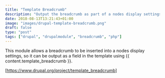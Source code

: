 ```yaml
---
title: "Template Breadcrumb"
description: "Output the breadcrumb as part of a nodes display settings"
date: 2018-08-13T13:21:43+01:00
image: "images/drupal-template-breadcrumb.png"
draft: false
type: "post"
tags: ["drupal", "drupalmodule", "breadcrumb", "php"]
---
```

This module allows a breadcrumb to be inserted into a nodes display settings, so it can be output as a field in the template using {{ content.template_breadcrumb }}.

[https://www.drupal.org/project/template_breadcrumb]
